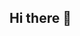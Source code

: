 ## Hi there 👋

<!--
**Insight00001/Insight00001** is a ✨ _special_ ✨ repository because its `README.md` (this file) appears on your GitHub profile.

Here are some ideas to get you started:
# Welcome to My GitHub Profile



## Hi there, I'm Magboma Joshua Emeka 👋

I'm a passionate **Data Scientist** and **Junior Python Developer** with a knack for transforming complex datasets into actionable insights. My mission is to leverage technology to solve real-world problems, and I’m constantly exploring new tools and technologies to stay ahead in this fast-evolving industry.

### 🌐 About Me

- 🎓 **Graduate** of Computer Science from the Federal Polytechnic Ado-Ekiti.
- 💼 Currently seeking a full-time **Remote Junior Python Developer** role.
- 📚 **Skills**: Python, MySQL, TensorFlow, Keras, NLP, Scikit-learn, Pandas, Data Wrangling, and more.
- 🔄 Exploring **GPT, ChatGPT**, and the power of **AI-driven NLP models**.
- 💡 Fun fact: I’m a natural **problem-solver** and love taking on challenging projects.

---

## 🔧 Tech Stack

**Languages & Tools:**

-
-
-
-
-
-
-
-
-
-

---

## 🌟 Highlighted Projects

### 🎓 **Student Dropout Prediction App**

- **Description**: A Streamlit-based app that predicts student dropout risk.
- **Tech Stack**: Python, Streamlit, Scikit-learn, Pandas.
- **GitHub Repo**: [Link to Repository](#)

### 🌐 Stroke** Prediction Model**

- **Description**: Predicts loan defaults using advanced machine learning techniques.
- **Tech Stack**: Python, Scikit-learn, Pandas, XGBoost, Random Forest.
- **GitHub Repo**: [Link to Repository](#)

### 🎮 **CIFAR-100 Image Classification**

- **Description**: Implemented transfer learning with MobileNetV2 to classify CIFAR-100 images.
- **Tech Stack**: Python, TensorFlow, Keras, CNNs.
- **GitHub Repo**: [Link to Repository](#)

---

## 📊 GitHub Stats

\


---

## 🔒 Key Certifications

- **Nobel Internship Certificate**
- **Facilitator - Pitch Presentation Course**
- **Leadership & Networking Skills**
- **Web Development using WordPress**

---

## 👨‍🎓 Education

- **Federal Polytechnic Ado-Ekiti**\
  **Degree**: Higher National Diploma in Computer Science

---

## 📢 Let's Connect!

[www.linkedin.com/in/](http://www.linkedin.com/in/)emeka-joshua93



\
\


---

*"Coding isn't just about typing, it's about problem-solving."*\
**Magboma Joshua Emeka**

